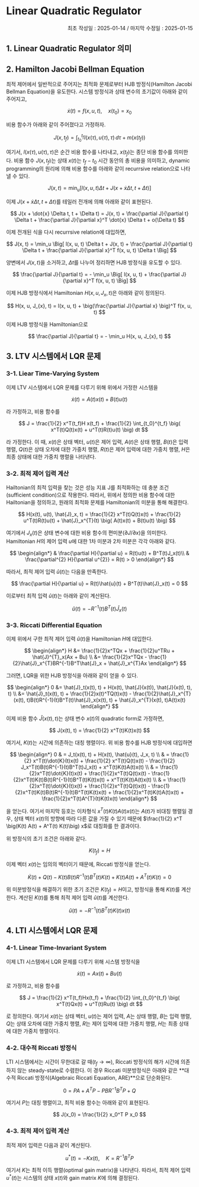 # Linear Quadratic Regulator

<p align="right">
최초 작성일 : 2025-01-14 / 마지막 수정일 : 2025-01-15
</p>

## 1. Linear Quadratic Regulator 의미

## 2. Hamilton Jacobi Bellman Equation

최적 제어에서 일반적으로 주어지는 최적화 문제로부터 HJB 방정식(Hamilton Jacobi Bellman Equation)을 유도한다. 시스템 방정식과 상태 변수의 초기값이 아래와 같이 주어지고,

$$
\dot{x}(t) = f(x, u, t), \quad x(t_0) = x_0
$$

비용 함수가 아래와 같이 주어졌다고 가정하자.

$$
J(x, t_{f}) = \int_{t_0}^{t_{f}} l(x(\tau), u(\tau), \tau) \, d\tau + m(x(t_{f}))
$$

여기서, $l(x(\tau), u(\tau), \tau)$은 순간 비용 함수를 나타내고, $x(t_{f})$는 종단 비용 함수를 의미한다. 비용 함수 $J(x, t_{f})$는 상태 $x(t)$는 $t_{f}-t_{0}$ 시간 동안의 총 비용을 의미하고, dynamic programming의 원리에 의해 비용 함수를 아래와 같이 recurrsive relation으로 나타낼 수 있다.

$$
J(x, t) = \min_u \Big[ l(x, u, t) \Delta t + J(x + \dot{x} \Delta t, t + \Delta t) \Big]
$$

이제 $J(x + \dot{x} \Delta t, t + \Delta t)$를 테일러 전개에 의해 아래와 같이 표현된다.

$$
J(x + \dot{x} \Delta t, t + \Delta t) = J(x, t) + \frac{\partial J}{\partial t} \Delta t + \frac{\partial J}{\partial x}^T \dot{x} \Delta t + o(\Delta t)
$$

이제 전개된 식을 다시 recurrsive relation에 대입하면, 

$$
J(x, t) = \min_u \Big[ l(x, u, t) \Delta t + J(x, t) + \frac{\partial J}{\partial t} \Delta t + \frac{\partial J}{\partial x}^T f(x, u, t) \Delta t \Big]
$$

양변에서  $J(x, t)$을 소거하고, $\Delta t$를 나누어 정리하면 HJB 방정식을 유도할 수 있다.

$$
\frac{\partial J}{\partial t} = - \min_u \Big[ l(x, u, t) + \frac{\partial J}{\partial x}^T f(x, u, t) \Big]
$$

이제 HJB 방정식에서 Hamiltonian $H(x, u, J_{x}, t)$은 아래와 같이 정의된다.

$$
H(x, u, J_{x}, t) = l(x, u, t) + \big(\frac{\partial J}{\partial x} \big)^T f(x, u, t)
$$

이제 HJB 방정식을 Hamiltonian으로

$$
\frac{\partial J}{\partial t} = - \min_u H(x, u, J_{x}, t)
$$

## 3. LTV 시스템에서 LQR 문제
### 3-1. Liear Time-Varying System

이제 LTV 시스템에서 LQR 문제를 다루기 위해 위에서 가정한 시스템을 

$$
\dot{x}(t) = A(t)x(t) + B(t)u(t)
$$

라 가정하고, 비용 함수를 

$$
J = \frac{1}{2} x^T(t_f)H x(t_f) + \frac{1}{2} \int_{t_0}^{t_f} \big( x^T(t)Q(t)x(t) + u^T(t)R(t)u(t) \big) dt
$$

라 가정한다. 이 때, $x(t)$은 상태 벡터, $u(t)$은 제어 입력, $A(t)$은 상태 행렬, $B(t)$은 입력 행렬, $Q(t)$은 상태 오차에 대한 가중치 행렬, $R(t)$은 제어 입력에 대한 가중치 행렬, $H$은 최종 상태에 대한 가중치 행렬을 나타낸다.

### 3-2. 최적 제어 입력 계산
Hailtonian의 최적 입력을 찾는 것은 성능 지표 J를 최적화하는 데 충분 조건(sufficient condition)으로 작용한다. 따라서, 위에서 정의한 비용 함수에 대한 Hailtonian을 정의하고, 원래의 최적화 문제를 Hamiltonian의 미분을 통해 해결한다.

$$
H(x(t), u(t), \hat{J}_x, t) = \frac{1}{2} x^T(t)Q(t)x(t) + \frac{1}{2} u^T(t)R(t)u(t) + \hat{J}_x^{T}(t) \big( A(t)x(t) + B(t)u(t) \big)
$$

여기에서 $J_x(t)$은 상태 변수에 대한 비용 함수의 편미분($\partial J / \partial x$)을 의미한다. Hamiltonian $H$의 제어 입력 $u$에 대한 1차 미분과 2차 미분은 각각 아래와 같다.

$$
\begin{align*}
& \frac{\partial H}{\partial u} = R(t)u(t) + B^T(t)J_x(t)\\
& \frac{\partial^{2} H}{\partial u^{2}} = R(t) > 0
\end{align*}
$$

따라서, 최적 제어 입력 $\hat{u}(t)$는 다음을 만족한다.

$$
\frac{\partial H}{\partial u} = R(t)\hat{u}(t) + B^T(t)\hat{J}_x(t) = 0 
$$

이로부터 최적 입력 $\hat{u}(t)$는 아래와 같이 계산된다.

$$
\hat{u}(t) = -R^{-1}(t)B^T(t)\hat{J}_x(t)
$$

### 3-3. Riccati Differential Equation

이제 위에서 구한 최적 제어 입력 $\hat{u}(t)$을 Hamiltonian $H$에 대입한다.

$$
\begin{align*}
H &= \frac{1}{2}x^TQx + \frac{1}{2}u^TRu + \hat{J}^{T}_x(Ax + Bu) \\
&= \frac{1}{2}x^TQx - \frac{1}{2}\hat{J}_x^{T}BR^{-1}B^T\hat{J}_x + \hat{J}_x^{T}Ax
\end{align*}
$$

그러면, LQR을 위한 HJB 방정식을 아래와 같이 얻을 수 있다.

$$
\begin{align*}
0 &= \hat{J}_t(x(t), t) + H(x(t), \hat{J}(x(t)), \hat{J}(x(t), t), t) \\
&= \hat{J}_t(x(t), t) + \frac{1}{2}x(t)^TQ(t)x(t) - \frac{1}{2}\hat{J}_x^{T}(x(t), t)B(t)R^{-1}(t)B^T(t)\hat{J}_x(x(t), t) + \hat{J}_x^{T}(x(t), t)A(t)x(t)
\end{align*}
$$

이제 비용 함수 $\hat{J}(x(t), t)$는 상태 변수 $x(t)$의 quadratic form로 가정하면,

$$
J(x(t), t) = \frac{1}{2} x^T(t)K(t)x(t)
$$

여기서,  $K(t)$는 시간에 의존하는 대칭 행렬이다. 위 비용 함수를 HJB 방정식에 대입하면

$$
\begin{align*}
0 & = J_t(x(t), t) + H(x(t), \hat{u}(t), J_x, t) \\
& = \frac{1}{2} x^T(t)\dot{K}(t)x(t) + \frac{1}{2} x^T(t)Q(t)x(t) - \frac{1}{2} J_x^T(t)B(t)R^{-1}(t)B^T(t)J_x(t) + x^T(t)K(t)A(t)x(t) \\
& = \frac{1}{2}x^T(t)\dot{K}(t)x(t) + \frac{1}{2}x^T(t)Q(t)x(t) - \frac{1}{2}x^T(t)K(t)B(t)R^{-1}(t)B^T(t)K(t)x(t) + x^T(t)K(t)A(t)x(t) \\
& = \frac{1}{2}x^T(t)\dot{K}(t)x(t) + \frac{1}{2}x^T(t)Q(t)x(t) - \frac{1}{2}x^T(t)K(t)B(t)R^{-1}(t)B^T(t)K(t)x(t) + \frac{1}{2}x^T(t)K(t)A(t)x(t) + \frac{1}{2}x^T(t)A^{T}(t)K(t)x(t)
\end{align*}
$$

을 얻는다. 여기서 마지막 등호는 이차형식 $x^T(t)K(t)A(t)x(t)$는 $A(t)$가 비대칭 행렬일 경우, 상태 벡터 $x(t)$의 방향에 따라 다른 값을 가질 수 있기 때문에 $\frac{1}{2} x^T \big(K(t) A(t) + A^T(t) K(t)\big) x$로 대칭화를 한 결과이다.


위 방정식의 초기 조건은 아래와 같다.

$$
K(t_f) = H
$$

이제 벡터 $x(t)$는 임의의 벡터이기 때문에, Riccati 방정식을 얻는다.

$$
\dot{K}(t) + Q(t) - K(t)B(t)R^{-1}(t)B^T(t)K(t) + K(t)A(t) + A^T(t)K(t) = 0
$$

위 미분방정식을 해결하기 위한 초기 조건은 $K(t_f) = H$이고, 방정식을 통해 $K(t)$를 계산한다. 계산된 $K(t)$를 통해 최적 제어 입력 $\hat{u}(t)$를 계산한다.

$$
\hat{u}(t) = -R^{-1}(t)B^T(t)K(t)x(t)
$$

## 4. LTI 시스템에서 LQR 문제
### 4-1. Linear Time-Invariant System

이제 LTI 시스템에서 LQR 문제를 다루기 위해 시스템 방정식을 

$$
\dot{x}(t) = Ax(t) + Bu(t)
$$

로 가정하고, 비용 함수를 

$$
J = \frac{1}{2} x^T(t_f)Hx(t_f) + \frac{1}{2} \int_{t_0}^{t_f} \big( x^T(t)Qx(t) + u^T(t)Ru(t) \big) dt
$$

로 정의한다. 여기서 $x(t)$는 상태 벡터, $u(t)$는 제어 입력, $A$는 상태 행렬, $B$는 입력 행렬, $Q$는 상태 오차에 대한 가중치 행렬, $R$는 제어 입력에 대한 가중치 행렬, $H$는 최종 상태에 대한 가중치 행렬이다.

### 4-2. 대수적 Riccati 방정식

LTI 시스템에서는 시간이 무한대로 갈 때($t_f \to \infty$), Riccati 방정식의 해가 시간에 의존하지 않는 steady-state로 수렴한다. 이 경우 Riccati 미분방정식은 아래와 같은 **대수적 Riccati 방정식(Algebraic Riccati Equation, ARE)**으로 단순화된다.

$$
0 = PA + A^TP - PBR^{-1}B^TP + Q
$$

여기서 $P$는 대칭 행렬이고, 최적 비용 함수는 아래와 같이 표현된다.

$$
J(x_0) = \frac{1}{2} x_0^T P x_0
$$

### 4-3. 최적 제어 입력 계산

최적 제어 입력은 다음과 같이 계산된다.

$$
u^*(t) = -Kx(t), \quad K = R^{-1}B^TP
$$

여기서 $K$는 최적 이득 행렬(optimal gain matrix)을 나타낸다. 따라서, 최적 제어 입력 $u^*(t)$는 시스템의 상태 $x(t)$와 gain matrix $K$에 의해 결정된다.
